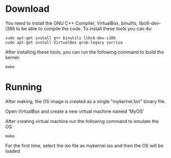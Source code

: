 # Download
You need to install the GNU C++ Compiler, VirtualBox, binuilts, libc6-dev-i386 to be able to compile the code. To install these tools you can do:

    sudo apt-get install g++ binutils libc6-dev-i386
    sudo apt-get install VirtualBox grub-legacy xorriso

After installing these tools, you can run the following command to build the kernel:

    make

# Running
After making, the OS image is created as a single "mykernel.bin" binary file.

Open VirtualBox and create a new virtual machine named 'MyOS'

After creating virtual machine run the following command to emulate the OS:

    make

For the first time, select the iso file as mykernel.iso and then the OS will be loaded